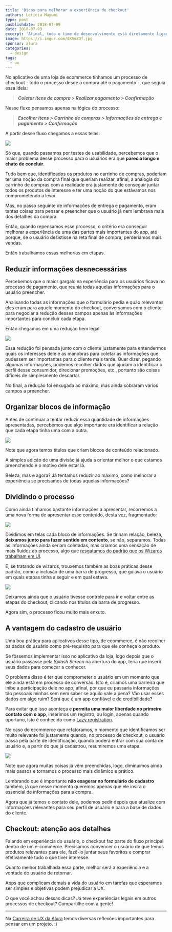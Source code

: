 ```yaml
---
title: 'Dicas para melhorar a experiência de checkout'
authors: Leticia Mayumi
type: post
pusblishdate: 2018-07-09
date: 2018-07-09
excerpt: 'Afinal, todo o time de desenvolvimento está diretamente ligado com pontos chave na experiência do usuário.'
image: https://i.imgur.com/8K5mZQf.jpg
sponsor: alura
categories:
  - design
tags:
  - ux
---
```


No aplicativo de uma loja de ecommerce tínhamos um processo de checkout - todo o processo desde a compra até o pagamento -, que seguia essa ideia:

> **_Coletar itens de compra > Realizar pagamento > Confirmação_**

Nesse fluxo pensamos apenas na lógica do processo:

> **_Escolher itens > Carrinho de compras > Informações de entrega e pagamento > Confirmação_**

A partir desse fluxo chegamos a essas telas:

![](https://i.imgur.com/fi36C2h.png)

Só que, quando passamos por testes de usabilidade, percebemos que o maior problema desse processo para o usuários era que **parecia longo e chato de concluir**.

Tudo bem que, identificados os produtos no carrinho de compras, poderiam ter uma noção da compra final que queriam realizar, afinal, a analogia do carrinho de compras com a realidade era justamente de conseguir juntar todos os produtos de interesse e ter uma noção do que estávamos nos comprometendo a levar.

Mas, no passo seguinte de informações de entrega e pagamento, eram tantas coisas para pensar e preencher que o usuário já nem lembrava mais dos detalhes da compra.

Então, quando repensamos esse processo, o critério era conseguir melhorar a experiência de uma das partes mais importantes do app, até porque, se o usuário desistisse na reta final de compra, perderíamos mais vendas.

Então trabalhamos essas melhorias em etapas.

## Reduzir informações desnecessárias

Percebemos que o maior gargalo na experiência para os usuários ficava no processo de pagamento, que reunia todas aquelas informações para o usuário preencher.

Analisando todas as informações que o formulário pedia e quão relevantes eles eram para aquele momento do checkout, conversamos com o cliente para negociar a redução desses campos apenas às informações importantes para concluir cada etapa.

Então chegamos em uma redução bem legal:

![](https://i.imgur.com/u6bsezU.png)

Essa redução foi pensada junto com o cliente justamente para entendermos quais os interesses dele e as manobras para coletar as informações que pudessem ser importantes para o cliente mais tarde. Quer dizer, pegando algumas informações, podemos recolher dados que ajudam a identificar o perfil desse consumidor, direcionar promoções, etc., portanto são coisas difíceis de simplesmente descartar. 

No final, a redução foi enxugada ao máximo, mas ainda sobraram vários campos a preencher.

## Organizar blocos de informação

Antes de continuar a tentar reduzir essa quantidade de informações apresentadas, percebemos que algo importante era identificar a relação que cada etapa tinha uma com a outra.

![](https://i.imgur.com/7SP60gG.png)

Note que agora temos títulos que criam blocos de conteúdo relacionado.

A simples adição de uma divisão já ajuda a orientar melhor o que estamos preenchendo e o motivo dele estar lá.

Beleza, mas e agora? Já tentamos reduzir ao máximo, como melhorar a experiência se precisamos de todas aquelas informações?

## Dividindo o processo

Como ainda tínhamos bastante informações a apresentar, recorremos a uma nova forma de apresentar esse conteúdo, desta vez, fragmentado:

![](https://i.imgur.com/RCPbvpW.png)

Dividimos em telas cada bloco de informações. Se tinham relação, beleza, **deixamos junto para fazer sentido em contexto**, se não, separamos. Todas as informações ainda seriam coletadas, mas criamos uma sensação de mais fluidez ao processo, algo que [resgatamos do padrão que os Wizards trabalham em UI](https://blog.alura.com.br/coletando-informacoes-do-usuario-atraves-de-wizards/).

E, se tratando de wizards, trouxemos também as boas práticas desse padrão, como a inclusão de uma barra de progresso, que guiava o usuário em quais etapas tinha a seguir e em qual estava.

![](https://i.imgur.com/VffrcA2.png)

Deixamos ainda que o usuário tivesse controle para ir e voltar entre as etapas do checkout, clicando nos títulos da barra de progresso.

Agora sim, o processo ficou muito mais enxuto.

## A vantagem do cadastro de usuário

Uma boa prática para aplicativos desse tipo, de ecommerce, é não recolher os dados do usuário como pré-requisito para que ele conheça o produto. 

Se fôssemos implementar isso no aplicativo da loja, logo depois que o usuário passasse pela *Splash Screen* na abertura do app, teria que inserir seus dados para começar a conhecer.

O problema disso é ter que comprometer o usuário em um momento que ele ainda está em processo de conversão. Isto é, criamos uma barreira que inibe a participação dele no app, afinal, por que eu passaria informações tão pessoais minhas sem nem saber se aquilo vale a pena? Vão usar esses dados em algo ruim? Será que é um app confiável e de credibilidade?

Para evitar que isso aconteça e **permita uma maior liberdade no primeiro contato com o app**, inserimos um registro, ou login, apenas quando oportuno, isto é conhecido como [Lazy registration](https://blog.alura.com.br/quando-coletar-cadastros-de-usuario/).

No caso do ecommerce que refatoramos, o momento que identificamos ser muito relevante foi justamente quando, no processo de checkout, o usuário passa pela parte de identificação, quando poderá entrar com sua conta de usuário e, a partir do que já cadastrou, resumiremos uma etapa.

![](https://i.imgur.com/H8dpEHP.png)

Note que agora muitas coisas já vêm preenchidas, logo, diminuímos ainda mais passos e tornamos o processo mais dinâmico e prático.

Lembrando que é importante **não exagerar no formulário de cadastro** também, já que nesse momento queremos apenas que ele insira o essencial de informações para a compra.

Agora que já temos o contato dele, podemos pedir depois que atualize com informações relevantes para seu perfil de usuário e para a base de dados do cliente.

## Checkout: atenção aos detalhes

Falando em experiência do usuário, o checkout faz parte do fluxo principal dentro de um e-commerce. Precisamos convencer o usuário de que temos produtos relevantes para ele, fazê-lo juntar seus favoritos e comprar efetivamente tudo o que tiver interesse.

Quanto melhor trabalhada essa parte, melhor será a experiência e a vontade do usuário de retornar. 

Apps que complicam demais a vida do usuário em tarefas que esperamos ser simples e objetivas podem prejudicar a UX.

O que você achou dessas dicas? Já teve experiências legais em outros processos de checkout? Compartilhe com a gente!

---

Na [Carreira de UX da Alura](https://www.alura.com.br/carreira-ux-designer) temos diversas reflexões importantes para pensar em um projeto. :)
